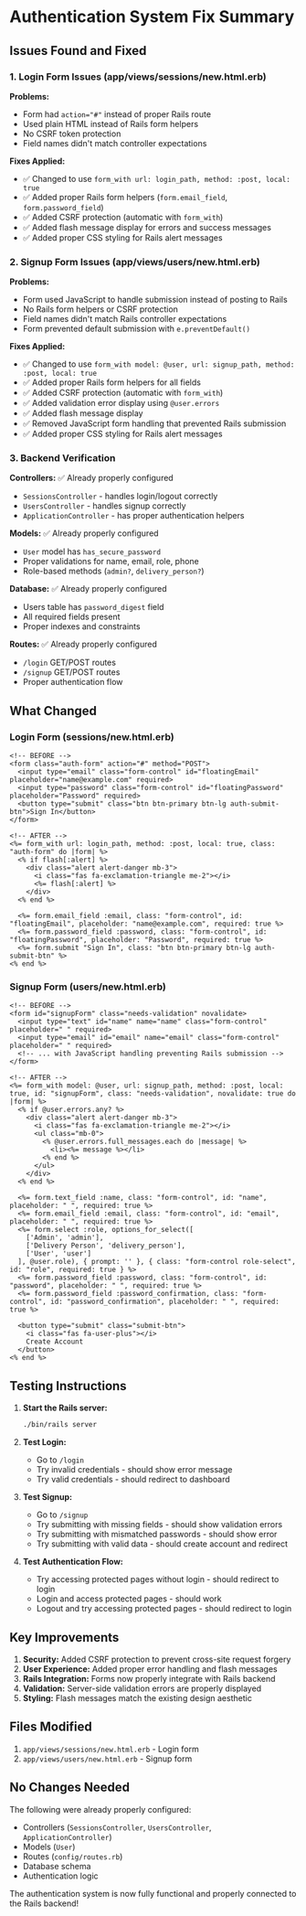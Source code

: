 # Authentication System Fix Summary

## Issues Found and Fixed

### 1. Login Form Issues (app/views/sessions/new.html.erb)
**Problems:**
- Form had `action="#"` instead of proper Rails route
- Used plain HTML instead of Rails form helpers
- No CSRF token protection
- Field names didn't match controller expectations

**Fixes Applied:**
- ✅ Changed to use `form_with url: login_path, method: :post, local: true`
- ✅ Added proper Rails form helpers (`form.email_field`, `form.password_field`)
- ✅ Added CSRF protection (automatic with `form_with`)
- ✅ Added flash message display for errors and success messages
- ✅ Added proper CSS styling for Rails alert messages

### 2. Signup Form Issues (app/views/users/new.html.erb)
**Problems:**
- Form used JavaScript to handle submission instead of posting to Rails
- No Rails form helpers or CSRF protection
- Field names didn't match Rails controller expectations
- Form prevented default submission with `e.preventDefault()`

**Fixes Applied:**
- ✅ Changed to use `form_with model: @user, url: signup_path, method: :post, local: true`
- ✅ Added proper Rails form helpers for all fields
- ✅ Added CSRF protection (automatic with `form_with`)
- ✅ Added validation error display using `@user.errors`
- ✅ Added flash message display
- ✅ Removed JavaScript form handling that prevented Rails submission
- ✅ Added proper CSS styling for Rails alert messages

### 3. Backend Verification
**Controllers:** ✅ Already properly configured
- `SessionsController` - handles login/logout correctly
- `UsersController` - handles signup correctly
- `ApplicationController` - has proper authentication helpers

**Models:** ✅ Already properly configured
- `User` model has `has_secure_password`
- Proper validations for name, email, role, phone
- Role-based methods (`admin?`, `delivery_person?`)

**Database:** ✅ Already properly configured
- Users table has `password_digest` field
- All required fields present
- Proper indexes and constraints

**Routes:** ✅ Already properly configured
- `/login` GET/POST routes
- `/signup` GET/POST routes
- Proper authentication flow

## What Changed

### Login Form (sessions/new.html.erb)
```erb
<!-- BEFORE -->
<form class="auth-form" action="#" method="POST">
  <input type="email" class="form-control" id="floatingEmail" placeholder="name@example.com" required>
  <input type="password" class="form-control" id="floatingPassword" placeholder="Password" required>
  <button type="submit" class="btn btn-primary btn-lg auth-submit-btn">Sign In</button>
</form>

<!-- AFTER -->
<%= form_with url: login_path, method: :post, local: true, class: "auth-form" do |form| %>
  <% if flash[:alert] %>
    <div class="alert alert-danger mb-3">
      <i class="fas fa-exclamation-triangle me-2"></i>
      <%= flash[:alert] %>
    </div>
  <% end %>
  
  <%= form.email_field :email, class: "form-control", id: "floatingEmail", placeholder: "name@example.com", required: true %>
  <%= form.password_field :password, class: "form-control", id: "floatingPassword", placeholder: "Password", required: true %>
  <%= form.submit "Sign In", class: "btn btn-primary btn-lg auth-submit-btn" %>
<% end %>
```

### Signup Form (users/new.html.erb)
```erb
<!-- BEFORE -->
<form id="signupForm" class="needs-validation" novalidate>
  <input type="text" id="name" name="name" class="form-control" placeholder=" " required>
  <input type="email" id="email" name="email" class="form-control" placeholder=" " required>
  <!-- ... with JavaScript handling preventing Rails submission -->
</form>

<!-- AFTER -->
<%= form_with model: @user, url: signup_path, method: :post, local: true, id: "signupForm", class: "needs-validation", novalidate: true do |form| %>
  <% if @user.errors.any? %>
    <div class="alert alert-danger mb-3">
      <i class="fas fa-exclamation-triangle me-2"></i>
      <ul class="mb-0">
        <% @user.errors.full_messages.each do |message| %>
          <li><%= message %></li>
        <% end %>
      </ul>
    </div>
  <% end %>
  
  <%= form.text_field :name, class: "form-control", id: "name", placeholder: " ", required: true %>
  <%= form.email_field :email, class: "form-control", id: "email", placeholder: " ", required: true %>
  <%= form.select :role, options_for_select([
    ['Admin', 'admin'],
    ['Delivery Person', 'delivery_person'],
    ['User', 'user']
  ], @user.role), { prompt: '' }, { class: "form-control role-select", id: "role", required: true } %>
  <%= form.password_field :password, class: "form-control", id: "password", placeholder: " ", required: true %>
  <%= form.password_field :password_confirmation, class: "form-control", id: "password_confirmation", placeholder: " ", required: true %>
  
  <button type="submit" class="submit-btn">
    <i class="fas fa-user-plus"></i>
    Create Account
  </button>
<% end %>
```

## Testing Instructions

1. **Start the Rails server:**
   ```bash
   ./bin/rails server
   ```

2. **Test Login:**
   - Go to `/login`
   - Try invalid credentials - should show error message
   - Try valid credentials - should redirect to dashboard

3. **Test Signup:**
   - Go to `/signup`
   - Try submitting with missing fields - should show validation errors
   - Try submitting with mismatched passwords - should show error
   - Try submitting with valid data - should create account and redirect

4. **Test Authentication Flow:**
   - Try accessing protected pages without login - should redirect to login
   - Login and access protected pages - should work
   - Logout and try accessing protected pages - should redirect to login

## Key Improvements

1. **Security:** Added CSRF protection to prevent cross-site request forgery
2. **User Experience:** Added proper error handling and flash messages
3. **Rails Integration:** Forms now properly integrate with Rails backend
4. **Validation:** Server-side validation errors are properly displayed
5. **Styling:** Flash messages match the existing design aesthetic

## Files Modified

1. `app/views/sessions/new.html.erb` - Login form
2. `app/views/users/new.html.erb` - Signup form

## No Changes Needed

The following were already properly configured:
- Controllers (`SessionsController`, `UsersController`, `ApplicationController`)
- Models (`User`)
- Routes (`config/routes.rb`)
- Database schema
- Authentication logic

The authentication system is now fully functional and properly connected to the Rails backend!